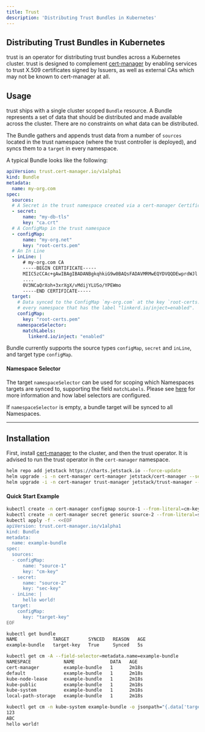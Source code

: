```yaml
---
title: Trust
description: 'Distributing Trust Bundles in Kubernetes'
---
```


## Distributing Trust Bundles in Kubernetes

trust is an operator for distributing trust bundles across a Kubernetes cluster.
trust is designed to complement
[cert-manager](https://github.com/cert-manager/cert-manager) by enabling services to
trust X.509 certificates signed by Issuers, as well as external CAs which may
not be known to cert-manager at all.

## Usage

trust ships with a single cluster scoped `Bundle` resource. A Bundle represents
a set of data that should be distributed and made available across the cluster.
There are no constraints on what data can be distributed.

The Bundle gathers and appends trust data from a number of `sources` located in
the trust namespace (where the trust controller is deployed), and syncs them to
a `target` in every namespace.

A typical Bundle looks like the following:

```yaml
apiVersion: trust.cert-manager.io/v1alpha1
kind: Bundle
metadata:
  name: my-org.com
spec:
  sources:
  # A Secret in the trust namespace created via a cert-manager Certificate
  - secret:
      name: "my-db-tls"
      key: "ca.crt"
  # A ConfigMap in the trust namespace
  - configMap:
      name: "my-org.net"
      key: "root-certs.pem"
  # An In Line
  - inLine: |
      # my-org.com CA
      -----BEGIN CERTIFICATE-----
      MIIC5zCCAc+gAwIBAgIBADANBgkqhkiG9w0BAQsFADAVMRMwEQYDVQQDEwprdWJl
      ....
      0V3NCaQrXoh+3xrXgX/vMdijYLUSo/YPEWmo
      -----END CERTIFICATE-----
  target:
    # Data synced to the ConfigMap `my-org.com` at the key `root-certs.pem` in
    # every namespace that has the label "linkerd.io/inject=enabled".
    configMap:
      key: "root-certs.pem"
    namespaceSelector:
      matchLabels:
        linkerd.io/inject: "enabled"
```

Bundle currently supports the source types `configMap`, `secret` and `inLine`,
and target type `configMap`.

#### Namespace Selector

The target `namespaceSelector` can be used for scoping which Namespaces targets
are synced to, supporting the field `matchLabels`. Please see
[here](https://kubernetes.io/docs/concepts/overview/working-with-objects/labels/#label-selectors)
for more information and how label selectors are configured.

If `namespaceSelector` is empty, a bundle target will be synced to all
Namespaces.

---

## Installation

First, install [cert-manager](https://cert-manager.io/docs/installation/) to the
cluster, and then the trust operator. It is advised to run the trust operator in
the `cert-manager` namespace.

```bash
helm repo add jetstack https://charts.jetstack.io --force-update
helm upgrade -i -n cert-manager cert-manager jetstack/cert-manager --set installCRDs=true --wait --create-namespace
helm upgrade -i -n cert-manager trust-manager jetstack/trust-manager --wait
```

#### Quick Start Example

```bash
kubectl create -n cert-manager configmap source-1 --from-literal=cm-key=123
kubectl create -n cert-manager secret generic source-2 --from-literal=sec-key=ABC
kubectl apply -f - <<EOF
apiVersion: trust.cert-manager.io/v1alpha1
kind: Bundle
metadata:
  name: example-bundle
spec:
  sources:
  - configMap:
      name: "source-1"
      key: "cm-key"
  - secret:
      name: "source-2"
      key: "sec-key"
  - inLine: |
      hello world!
  target:
    configMap:
      key: "target-key"
EOF
```

```bash
kubectl get bundle
NAME             TARGET       SYNCED   REASON   AGE
example-bundle   target-key   True     Synced   5s
```

```bash
kubectl get cm -A --field-selector=metadata.name=example-bundle
NAMESPACE            NAME             DATA   AGE
cert-manager         example-bundle   1      2m18s
default              example-bundle   1      2m18s
kube-node-lease      example-bundle   1      2m18s
kube-public          example-bundle   1      2m18s
kube-system          example-bundle   1      2m18s
local-path-storage   example-bundle   1      2m18s
```

```bash
kubectl get cm -n kube-system example-bundle -o jsonpath="{.data['target-key']}"
123
ABC
hello world!
```
